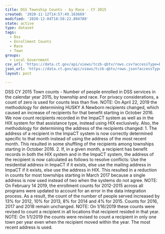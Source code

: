 ```yaml
---
title: DSS Township Counts - by Race - CY 2015
created: '2020-11-12T14:57:49.163669'
modified: '2020-12-04T18:58:22.894788'
state: active
type: dataset
tags:
  - Dss
  - Enrollment Counts
  - Race
  - Town
groups:
  - Local Government
csv_url: 'https://data.ct.gov/api/views/tczb-qbtv/rows.csv?accessType=DOWNLOAD'
json_url: 'https://data.ct.gov/api/views/tczb-qbtv/rows.json?accessType=DOWNLOAD'
layout: post

---
```

DSS CY 2015 Town counts - Number of people enrolled in DSS services in the calendar year 2015, by township and race.
For privacy considerations, a count of zero is used for counts less than five.
NOTE: On April 22, 2019 the methodology for determining HUSKY A Newborn recipients changed, which caused an increase of recipients for that benefit starting in October 2016. We now count recipients recorded in the ImpaCT system as well as in the HIX system for that assistance type, instead using HIX exclusively.
Also, the methodology for determining the address of the recipients changed:
    1. The address of a recipient in the ImpaCT system is now correctly determined specific to that month instead of using the address of the most recent month. This resulted in some shuffling of the recipients among townships starting in October 2016.
    2. If, in a given month, a recipient has benefit records in both the HIX system and in the ImpaCT system, the address of the recipient is now calculated as follows to resolve conflicts: Use the residential address in ImpaCT if it exists, else use the mailing address in ImpaCT if it exists, else use the address in HIX. This resulted in a reduction in counts for most townships starting in March 2017 because a single address is now used instead of two when the systems do not agree.
NOTE: On February 14 2019, the enrollment counts for 2012-2015 across all programs were updated to account for an error in the data integration process. As a result, the count of the number of people served increased by 13% for 2012, 10% for 2013, 8% for 2014 and 4% for 2015. Counts for 2016, 2017 and 2018 remain unchanged.
NOTE: On 1/16/2019 these counts were revised to count a recipient in all locations that recipient resided in that year.
NOTE: On 1/1/2019 the counts were revised to count a recipient in only one town per year even when the recipient moved within the year. The most recent address is used.
